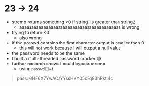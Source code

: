 # 23 -> 24

- strcmp returns something >0 if string1 is greater than string2
    - aaaaaaaaaaaaaaaaaaaaaaaaaaaaaaaaaaaaaaaaaa is wrong
- trying to return <0
    - also wrong
- if the passwd contains the first character output is smaller than 0
    - this will not work because ! will output a null value
- the password needs to be the same
- I built a multi-threaded password cracker 😅
- further research shows I could bypass strcmp
    - using `passwd[]=i`


> pass: GHF6X7YwACaYYssHVY05cFq83hRktl4c
